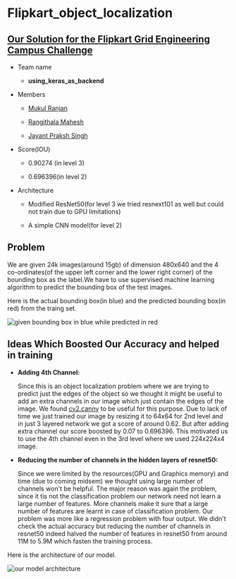 # Flipkart_object_localization

## [Our Solution for the Flipkart Grid Engineering Campus Challenge](https://dare2compete.com/o/Flipkart-GRiD-Teach-The-Machines-2019-74928)
   
  - Team name
  
       - **using_keras_as_backend**
  
  - Members
  
      - [Mukul Ranjan](https://github.com/mukul54)
  
      - [Rangithala Mahesh](https://github.com/Mahesh1735)
                   
      - [Jayant Praksh Singh](https://github.com/jayantp07)
  
  - Score(IOU) 
  
       - 0.90274 (in level 3)
  
       - 0.696396(in level 2)
  
  - Architecture
  
     - Modified ResNet50(for level 3 we tried resnext101 as well but could not train due to GPU limitations)
     
     - A simple CNN model(for level 2)
     
## Problem
   We are given 24k images(around 15gb) of dimension 480x640 and the 4 co-ordinates(of the upper left corner and the lower right corner) of the bounding box as the label.We have to use supervised machine learning algorithm to predict the bounding box of the test images.
   
   Here is the actual bounding box(in blue) and the predicted bounding box(in red) from the traing set.
   
   ![given bounding box in blue while predicted in red](https://github.com/mukul54/Flipkart_object_localization/blob/master/images/pred_det.png)

## Ideas Which Boosted Our Accuracy and helped in training
   
   - **Adding 4th Channel:**
   
       Since this is an object localization problem where we are trying to predict just the edges of the object so we thought it might be useful to add an extra channels in our image which just contain the edges of the image. We found [cv2.canny](https://docs.opencv.org/3.1.0/da/d22/tutorial_py_canny.html) to be useful for this purpose. Due to lack of time we just trained our image by resizing it to 64x64 for 2nd level and in just 3 layered network we got a score of around 0.62. But after adding extra channel our score boosted by 0.07 to 0.696396. This motivated us to use the 4th channel even in the 3rd level where we used 224x224x4 image.
     
   - **Reducing the number of channels in the hidden layers of resnet50:**
        
        Since we were limited by the resources(GPU and Graphics memory) and time (due to coming midsem) we thought using large number of channels won't be helpful. The major reason was again the problem, since it tis not the classification problem our network need not learn a large number of features. More channels make it sure that a large number of features are learnt in case of classification problem. Our problem was more like a regression problem with four output. We didn't check the actual accuracy but reducing the number of channels in resnet50 indeed halved the number of features in resnet50 from around 11M to 5.9M which fasten the training process.
        
Here is the architecture of our model.
        
   ![our model architecture](https://github.com/mukul54/Flipkart_object_localization/blob/master/images/model.png)
        
     
 
